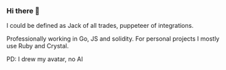 ### Hi there 👋

I could be defined as Jack of all trades, puppeteer of integrations.

Professionally working in Go, JS and solidity. For personal projects I mostly use Ruby and Crystal.



PD: I drew my avatar, no AI
